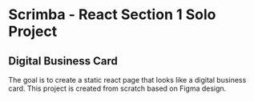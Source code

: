 # Scrimba - React Section 1 Solo Project

## Digital Business Card

The goal is to create a static react page that looks like a digital business card. This project is created from scratch based on Figma design.